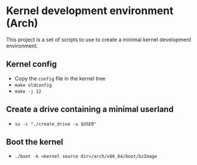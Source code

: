 # Kernel development environment (Arch)

This project is a set of scripts to use to create a minimal kernel development environment.

## Kernel config

* Copy the `config` file in the kernel tree
* `make oldconfig`
* `make -j 12`

## Create a drive containing a minimal userland

* `su -c "./create_drive -u $USER"`

## Boot the kernel

* `./boot -k <kernel source dir>/arch/x86_64/boot/bzImage`
